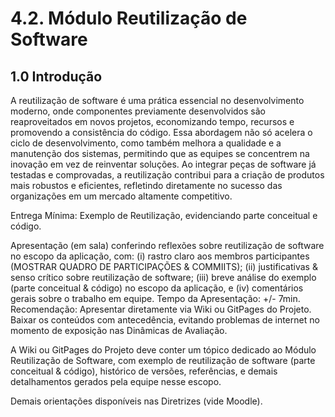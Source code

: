 # 4.2. Módulo Reutilização de Software

## 1.0 Introdução

A reutilização de software é uma prática essencial no desenvolvimento moderno, onde componentes previamente desenvolvidos são reaproveitados em novos projetos, economizando tempo, recursos e promovendo a consistência do código. Essa abordagem não só acelera o ciclo de desenvolvimento, como também melhora a qualidade e a manutenção dos sistemas, permitindo que as equipes se concentrem na inovação em vez de reinventar soluções. Ao integrar peças de software já testadas e comprovadas, a reutilização contribui para a criação de produtos mais robustos e eficientes, refletindo diretamente no sucesso das organizações em um mercado altamente competitivo.

Entrega Mínima: Exemplo de Reutilização, evidenciando parte conceitual e código.

Apresentação (em sala) conferindo reflexões sobre reutilização de software no escopo da aplicação, com: (i) rastro claro aos membros participantes (MOSTRAR QUADRO DE PARTICIPAÇÕES & COMMIITS); (ii) justificativas & senso crítico sobre reutilização de software; (iii) breve análise do exemplo (parte conceitual & código) no escopo da aplicação, e (iv) comentários gerais sobre o trabalho em equipe. Tempo da Apresentação: +/- 7min. Recomendação: Apresentar diretamente via Wiki ou GitPages do Projeto. Baixar os conteúdos com antecedência, evitando problemas de internet no momento de exposição nas Dinâmicas de Avaliação.

A Wiki ou GitPages do Projeto deve conter um tópico dedicado ao Módulo Reutilização de Software, com exemplo de reutilização de software (parte conceitual & código), histórico de versões, referências, e demais detalhamentos gerados pela equipe nesse escopo.

Demais orientações disponíveis nas Diretrizes (vide Moodle).

